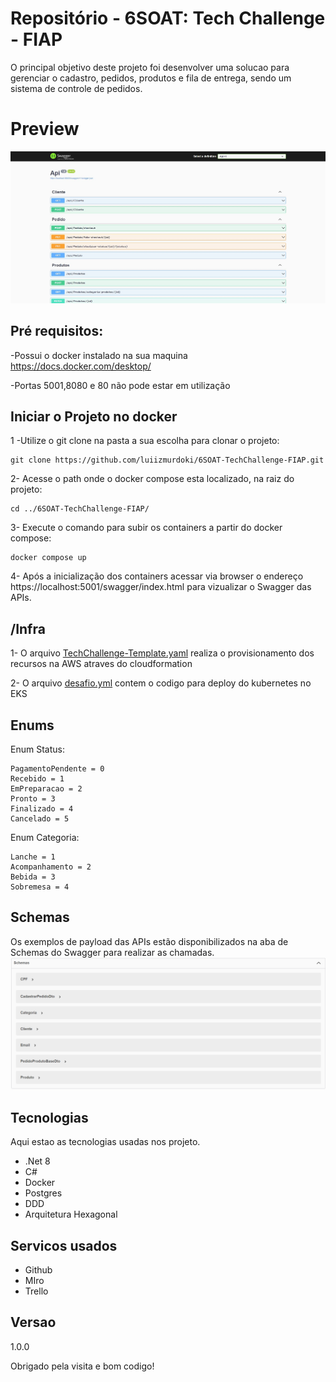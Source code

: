 # Repositório - 6SOAT: Tech Challenge - FIAP

O principal objetivo deste projeto foi desenvolver uma solucao para gerenciar o cadastro, pedidos, produtos e fila de entrega, sendo um sistema de controle de pedidos.

# Preview
![Fluxo Principal](https://github.com/luiizmurdoki/6SOAT-TechChallenge-FIAP/blob/main/images/Apis.JPG)

## Pré requisitos:

-Possui o docker instalado na sua maquina https://docs.docker.com/desktop/

-Portas 5001,8080 e 80 não pode estar em utilização

## Iniciar o Projeto no docker
1 -Utilize o git clone na pasta a sua escolha para clonar o projeto:
```shell
git clone https://github.com/luiizmurdoki/6SOAT-TechChallenge-FIAP.git
```

2- Acesse o path onde o docker compose esta localizado, na raiz do projeto:
```shell
cd ../6SOAT-TechChallenge-FIAP/
```

3- Execute o comando para subir os containers a partir do docker compose:
```shell
docker compose up
```

4- Após a inicialização dos containers acessar via browser o endereço https://localhost:5001/swagger/index.html para vizualizar o Swagger das APIs.


## /Infra
1- O arquivo [TechChallenge-Template.yaml](https://github.com/luiizmurdoki/6SOAT-TechChallenge-FIAP/blob/main/Infra/TechChallenge-Template.yaml) realiza o provisionamento dos recursos na AWS atraves do cloudformation

2- O arquivo [desafio.yml](https://github.com/luiizmurdoki/6SOAT-TechChallenge-FIAP/blob/main/Infra/desafio.yml) contem o codigo para deploy do kubernetes no EKS

## Enums
Enum Status:

    PagamentoPendente = 0
    Recebido = 1
    EmPreparacao = 2
    Pronto = 3
    Finalizado = 4
    Cancelado = 5

Enum Categoria:

    Lanche = 1
    Acompanhamento = 2
    Bebida = 3
    Sobremesa = 4

## Schemas
Os exemplos de payload das APIs estão disponibilizados na aba de Schemas do Swagger para realizar as chamadas.
![Schemas](https://github.com/luiizmurdoki/6SOAT-TechChallenge-FIAP/blob/main/images/SchemasApi.png)


## Tecnologias

Aqui estao as tecnologias usadas nos projeto.

* .Net 8
* C#
* Docker
* Postgres
* DDD
* Arquitetura Hexagonal
 

## Servicos usados
 
* Github
* MIro
* Trello
 
## Versao
1.0.0


Obrigado pela visita e bom codigo!

